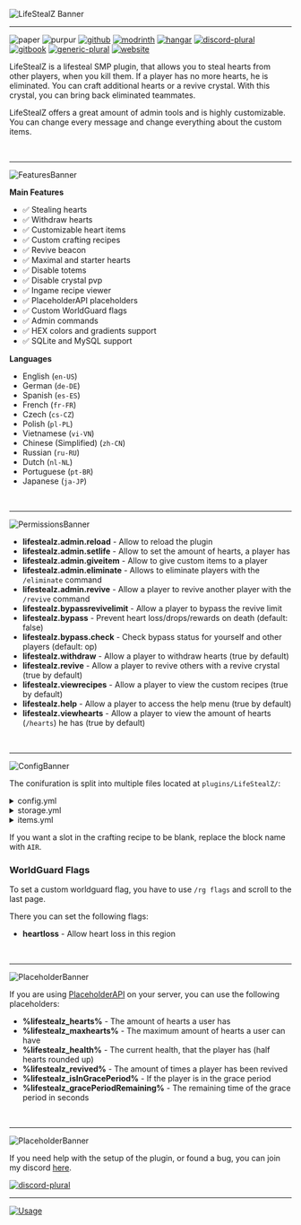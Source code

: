 ![LifeStealZ Banner](https://file.strassburger.dev/LifeStealZ_banner_new_2.png)

---

![paper](https://cdn.jsdelivr.net/npm/@intergrav/devins-badges@3/assets/compact/supported/paper_vector.svg)
![purpur](https://cdn.jsdelivr.net/npm/@intergrav/devins-badges@3/assets/compact/supported/purpur_vector.svg)
[![github](https://cdn.jsdelivr.net/npm/@intergrav/devins-badges@3/assets/compact/available/github_vector.svg)](https://github.com/KartoffelChipss/lifestealz)
[![modrinth](https://cdn.jsdelivr.net/npm/@intergrav/devins-badges@3/assets/compact/available/modrinth_vector.svg)](https://modrinth.com/plugin/lifestealz)
[![hangar](https://cdn.jsdelivr.net/npm/@intergrav/devins-badges@3/assets/compact/available/hangar_vector.svg)](https://hangar.papermc.io/KartoffelChipss/LifestealZ)
[![discord-plural](https://cdn.jsdelivr.net/npm/@intergrav/devins-badges@3/assets/compact/social/discord-plural_vector.svg)](https://strassburger.org/discord)
[![gitbook](https://cdn.jsdelivr.net/npm/@intergrav/devins-badges@3/assets/compact/documentation/gitbook_vector.svg)](https://docs.zetaplugins.com/lifestealz)
[![generic-plural](https://cdn.jsdelivr.net/npm/@intergrav/devins-badges@3/assets/compact/translate/generic-plural_vector.svg)](https://gitlocalize.com/repo/10381)
[![website](https://cdn.jsdelivr.net/npm/@intergrav/devins-badges@3/assets/compact/documentation/website_vector.svg)](https://lifestealz.com)

LifeStealZ is a lifesteal SMP plugin, that allows you to steal hearts from other players, when you kill them. If a player has no more hearts, he is eliminated. You can craft additional hearts or a revive crystal. With this crystal, you can bring back eliminated teammates.

LifeStealZ offers a great amount of admin tools and is highly customizable. You can change every message and change everything about the custom items.

<br>

---

![FeaturesBanner](https://strassburger.org/img/lifestealz/banner_features.png)

**Main Features**

* ✅ Stealing hearts
* ✅ Withdraw hearts
* ✅ Customizable heart items
* ✅ Custom crafting recipes
* ✅ Revive beacon
* ✅ Maximal and starter hearts
* ✅ Disable totems
* ✅ Disable crystal pvp
* ✅ Ingame recipe viewer
* ✅ PlaceholderAPI placeholders
* ✅ Custom WorldGuard flags
* ✅ Admin commands
* ✅ HEX colors and gradients support
* ✅ SQLite and MySQL support

**Languages**

* English (`en-US`)
* German (`de-DE`)
* Spanish (`es-ES`)
* French (`fr-FR`)
* Czech (`cs-CZ`)
* Polish (`pl-PL`)
* Vietnamese (`vi-VN`)
* Chinese (Simplified) (`zh-CN`)
* Russian (`ru-RU`)
* Dutch (`nl-NL`)
* Portuguese (`pt-BR`)
* Japanese (`ja-JP`)

<br>

---

![PermissionsBanner](https://strassburger.org/img/lifestealz/banner_permissions.png)

- **lifestealz.admin.reload** - Allow to reload the plugin
- **lifestealz.admin.setlife** - Allow to set the amount of hearts, a player has
- **lifestealz.admin.giveitem** - Allow to give custom items to a player
- **lifestealz.admin.eliminate** - Allows to eliminate players with the `/eliminate` command
- **lifestealz.admin.revive** - Allow a player to revive another player with the `/revive` command
- **lifestealz.bypassrevivelimit** - Allow a player to bypass the revive limit
- **lifestealz.bypass** - Prevent heart loss/drops/rewards on death (default: false)
- **lifestealz.bypass.check** - Check bypass status for yourself and other players (default: op)
- **lifestealz.withdraw** - Allow a player to withdraw hearts (true by default)
- **lifestealz.revive** - Allow a player to revive others with a revive crystal (true by default)
- **lifestealz.viewrecipes** - Allow a player to view the custom recipes (true by default)
- **lifestealz.help** - Allow a player to access the help menu (true by default)
- **lifestealz.viewhearts** - Allow a player to view the amount of hearts (`/hearts`) he has (true by default)

<br>

---

![ConfigBanner](https://strassburger.org/img/lifestealz/banner_config.png)

The conifuration is split into multiple files located at `plugins/LifeStealZ/`:

<details>
<summary>config.yml</summary>

```yml
#     _      _  __        _____ _             _   ______
#    | |    (_)/ _|      / ____| |           | | |___  /
#    | |     _| |_ ___  | (___ | |_ ___  __ _| |    / /
#    | |    | |  _/ _ \  \___ \| __/ _ \/ _` | |   / /
#    | |____| | ||  __/  ____) | ||  __/ (_| | |  / /__
#    |______|_|_| \___| |_____/ \__\___|\__,_|_| /_____|

# === COLOR CODES ===
# This plugin supports old color codes like: &c, &l, &o, etc.
# It also supports MiniMessage, a more advanced way to format messages:
# https://docs.advntr.dev/minimessage/format.html
# With MiniMessage, you can add HEX colors, gradients, hover and click events, etc.


# === GENERAL SETTINGS ===

# If set to true, LifeStealZ will check for updates and let you know if there's a newer version
checkForUpdates: true

# Set the language to any code found in the "lang" folder (don't add the .yml extension)
# You can add your own language files. Use https://github.com/KartoffelChipss/LifeStealZ/tree/main/src/main/resources/lang/en-US.yml as a template
# If you want to help translating the plugin, please refer to this article: https://lsz.strassburger.dev/contributing/localization
#  | en-US | de-DE | es-ES | fr-FR | cs-CZ | vi-VN | zh-CN | pl-PL | nl-NL | ru-RU
lang: "en-US"


# === HEART SETTINGS ===

# The amount of hearts a player has when joining for the first time
startHearts: 10
# The maximal amount of hearts, a player can have
# You can also set a per player limit using the lifestealz.maxhearts.[amount] permission or a per item limit in the items.yml file
maxHearts: 20
# The amount of hp a player should have after getting revived
reviveHearts: 1
# The amount of hearts the killer should gain and the victim should lose
heartsPerKill: 1
# The amount of hearts a player should lose when dying naturally
heartsPerNaturalDeath: 1
# The minimal amount of hearts. If a player gets to this amount of hearts, they will be eliminated.
# PLEASE ONLY CHANGE IF YOU KNOW WHAT YOU ARE DOING!
minHearts: 0
# This option will enforce the heart limit on admin commands like /lifestealz hearts <add, set> <player> <amount>
# Note that this
enforceMaxHeartsOnAdminCommands: false
# The custom items that should be used for the following scenarios (Must be an id from the items.yml)
heartItem:
  # This item will be used for anything that is not listed below (mostly legacy)
  default: "defaultheart"
  # This item will be given when a user withdraws a heart
  withdraw: "defaultheart"
  # This item will be dropped when a player is killed by another player and "dropHeartsPlayer" is enabled
  kill: "defaultheart"
  # This item will be dropped when a player is killed by natural causes and "dropHeartsNatural" is enabled
  naturalDeath: "defaultheart"
  # This item will be dropped if a player is killed, the killer is still on cooldown and "heartGainCooldown.dropOnCooldown" is enabled
  heartGainCooldown: "defaultheart"
  # This item will be dropped if a player is killed, the killer has reached the max amount of hearts and "dropHeartsIfMax" is enabled
  maxHearts: "defaultheart"


# === HEART BEHAVIOR SETTINGS ===

# If hearts should be dropped when killed by player
dropHeartsPlayer: false
# If hearts should be dropped when killed naturally
dropHeartsNatural: true
# If a heart should be dropped, when the killer already has the max amount of hearts
dropHeartsIfMax: true
# If a player should lose a heart, when dying to hostile mobs or falldamage, lava, etc
looseHeartsToNature: true
# If a player should lose a heart, when being killed by another player
looseHeartsToPlayer: true
# Whether it should be announced, when a player got eliminated (has no more hearts)
announceElimination: true

# Allows players to withdraw a heart, even if they only have one left
allowDyingFromWithdraw: true
# If a player should also heal the appropriate amount of hearts, when using a heart item
healOnHeartUse: false
# If the totem effect should be played, when you use a heart
playTotemEffect: false
# The time you have to wait, before you can use another heart in Milliseconds
heartCooldown: 0
# How many times a player can be revived. Set to -1 to make it infinite
maxRevives: -1


# === Disabling Features ===

# If the use of totems of undying should be prevented
preventTotems: false
# If crystalpvp should be disabled
preventCrystalPVP: false
# If the use of respawn anchors in the overworld should be prevented
preventRespawnAnchors: false
# If the use of beds in the nether and end should be prevented
preventBeds: false
# If the use of custom items in item frames should be prevented
# It is recommended to leave this enabled, as people may be able to duplicate items otherwise
preventCustomItemsInItemFrames: true


# === Extensive Customization ===

# Only disable this option if you want to add custom commands on elimination and don't want the player to get banned
disablePlayerBanOnElimination: false
# If the killer should gain a heart on elimination
heartRewardOnElimination: true

# Execute custom commands on events:
# You can use &player& to insert the player name
# For example: tempban &player& banreason 1d
eliminationCommands:
# - "say &player& got eliminated"
# - "niceCommandtwo"

# These commands will be executed when a player uses a heart item
heartuseCommands:
# - "say &player& used a heart item"

# These commands will be executed when a player has been revived
reviveuseCommands:
# - "say &player& revived &target&"

# These commands will be executed when a player starts reviving another player using a revive beacon
reviveStartCommands:
# - "broadcast &player& started reviving &target& at &location&"


# Whether a custom Bossbar should appear when the revival process starts.
showBossbar: false

# The Title of the Bossbar
# Placeholders: &target&, &remainingD&, &remainingH&, &remainingM&, &remainingS&, &location&, &locationX&, &locationY&, &locationZ&
# Can be found in your lang file under "reviveBossbarTitle"

# The Color of the Bossbar itself.
# Available Options: BLUE, GREEN, PINK, PURPLE, RED, WHITE, YELLOW
bossbarColor: RED

# The Style of the Bossbar.
# Available Options: SOLID, SEGMENTED_6, SEGMENTED_10, SEGMENTED_12, SEGMENTED_20
bossbarStyle: SOLID

gracePeriod:
  # If a grace period should be enabled
  enabled: false
  # The time in seconds, the grace period should last
  duration: 60
  # If the end of the grace period should be announced
  announce: true
  # If a sound should be played, when the grace period ends
  playSound: true

  # Should a player be able to take damage from players during the grace period
  damageFromPlayers: false
  # Should a player be able to deal damage to players during the grace period
  damageToPlayers: false
  # Should a player be able to use hearts during the grace period
  useHearts: false
  # Should a player be able to loose hearts during the grace period (if set to false, the killer will also not gain a heart)
  looseHearts: false
  # Should a player be able to gain hearts during the grace period
  gainHearts: false

  # Custom commands to be executed when the grace period starts
  startCommands:
  # - "say The grace period for &player& has started"

  # Custom commands to be executed when the grace period ends
  endCommands:
  # - "say The grace period for &player& has ended"

# This section enables a permission-based bypass similar to the grace period.
# The bypass permission is "lifestealz.bypass" and is not granted by default, even not to ops.
bypassPermission:
  # If the bypass permission feature should be enabled
  enabled: true
  # Should a player be able to take damage from players with bypass permission
  damageFromPlayers: false
  # Should a player be able to deal damage to players with bypass permission
  damageToPlayers: false
  # Should a player be able to use hearts with bypass permission
  useHearts: false
  # Should a player be able to lose hearts with bypass permission (if set to false, the killer will also not gain a heart)
  looseHearts: false
  # Should a player be able to gain hearts with bypass permission (if set to false, the victim will also not lose a heart)
  gainHearts: false

heartGainCooldown:
  # A cooldown for how often people can gain a heart.
  enabled: false
  # How long the cooldown should be in Milliseconds
  cooldown: 120000
  # Drops the heart on the ground if a player kills someone, while still on cooldown
  dropOnCooldown: true
  # Prevents picking up hearts from the groun while on cooldown
  preventPickup: true

antiAlt:
  # If the anti alt system should be enabled
  enabled: true
  # If possible alt kill attempts should be logged
  logAttempt: true
  # If possible alt kill attempts should be prevented
  preventKill: false
  # If a message should be sent to the player, when an alt kill attempt is detected
  sendMessage: false
  # Add custom comamnds, to be executed when a possible alt kill attempt is detected
  # You can use &player& to insert the player name (commands are executed for both players)
  commands:
  # - "say Please don't kill alts"
  # - "ban &player& 1h"

webhook:
  # If a webhook should be sent, when a player is eliminated
  elimination: false
  # If a webhook should be sent, when a player is revived
  revive: false
  # The URL of the webhook
  url: ""
```
</details>

<details>
<summary>storage.yml</summary>

```yml
# === Storage ===

# The type of storage to use. You have the following options:
# "SQLite", "MySQL", "MariaDB"
type: "SQLite"

# This section is only relevant if you use a MySQL database
host: "localhost"
port: 3306
database: "lifestealz"
username: "root"
password: "password"
```
</details>

<details>
<summary>items.yml</summary>

```yml
# === Custom Items ===

# Here you can modify everything about the custom items
# You can change which item is dropped on death in the main config.yml

defaultheart: # <- This is the item id that can be used in recipes and for permissions
  # This is the name of the item that is displayed in the inventory
  name: "&cHeart"
  # The lore is the description of the item that is displayed in the inventory
  lore:
    - "&7Rightclick to use"
  #  - "This would be a second line"
  #  - "And this possibly a third line"
  # The material is the item that is displayed in the inventory (Find all materials here: https://hub.spigotmc.org/javadocs/bukkit/org/bukkit/Material.html)
  material: "NETHER_STAR"
  # If set to true, the enchant glint will be applied to the item
  enchanted: false
  # The custom model data of the item (set to 0 for no custom model data)
  # When using Minecraft 1.21.4 or newer, items also have a "minecraft:custom_model_data" property of "lifestealz_{itemId}"
  customModelId: 0
    # Custom item type for the item. You can use:
    # - "heart" for a heart item
    # - "revive" for a revive item
    # - "revivebeacon" for a revive beacon item -> This item must actually be a beacon to work!
    # - "none" for a custom item that can be used for crafting and can be used as a normal item (e.g. if it is an enderpearl it still can be thrown)
  # - "non-usable" for a custom item that can be used for crafting and cannot be used as a normal item (e.g. if it is an enderpearl it cannot be thrown)
  customItemType: "heart"
  # --- Heart Item Settings --- (only relevant if customItemType is "heart")
  # When customItemType is "heart", this value is used to determine how many hearts the item gives
  customHeartValue: 1
  # The minimum amount of hearts a player must have to use this item (only relevant if customItemType is "heart")
  minHearts: 0
  # The maximum amount of hearts a player can have to use this item (-1 for infinite) (only relevant if customItemType is "heart")
  maxHearts: -1
  # --- End of Heart Item Settings ---
  # If this item requires a permission to be used (lifestealz.item.defaultheart)
  requirePermission: false
  # true if this item should be craftable
  craftable: true
  recipes:
    # You can add as many recipes as you want
    1:
      # Every item represents one slot in the crafting table
      # The first item in a row is the left most item in the crafting table
      # If you want a slot to be blank, use 'AIR' or 'empty'
      # If you want to use a simple material, use the material name (e.g. "DIAMOND_BLOCK"). Find all materials here: https://hub.spigotmc.org/javadocs/bukkit/org/bukkit/Material.html
      # If you want to use other custom item (like hearts) use the custom item name (e.g. "defaultheart")
      # If you want to use block or item tags, use the tag with a '#' in front (e.g. "#logs" or "#wool")
      rowOne:
        - "GOLD_BLOCK"
        - "GOLD_BLOCK"
        - "GOLD_BLOCK"
      rowTwo:
        - "OBSIDIAN"
        - "NETHER_STAR"
        - "OBSIDIAN"
      rowThree:
        - "DIAMOND_BLOCK"
        - "DIAMOND_BLOCK"
        - "DIAMOND_BLOCK"
  # If the item should be burnable (Not destroyed by fire, lava, explosions, cactus, etc.)
  invulnerable: false
  # If the item should despawn after laying on the ground for 5 minutes
  despawnable: true
  # If this list is empty ("[]"), the item is available in all worlds
  # If you want to limit the item to specific worlds, add the world names here
  whitelistedWorlds: []
  sound:
    enabled: true
    sound: ENTITY_PLAYER_LEVELUP # Find all sounds here: https://hub.spigotmc.org/javadocs/bukkit/org/bukkit/Sound.html
    volume: 1.0
    pitch: 1.0

revive:
  name: "&cRevive Beacon"
  lore:
    - "&7Place down to use"
  # The material has to be a beacon if customItemType is "revivebeacon"
  material: "BEACON"
  enchanted: true
  customModelId: 0
  customItemType: "revivebeacon"
  # --- Revive Beacon specific Settings --- (only relevant if customItemType is "revivebeacon")
  # The time in seconds it takes to revive a player
  reviveTime: 30
  # If players should be able to break the beacon while reviving, interrupting the revive process
  allowBreakingBeaconWhileReviving: true
  # The material around the beacon (AIR for no material)
  decoyMaterial: "RED_STAINED_GLASS"
  # If the revive beacon should be surrounded by enchant particles
  showEnchantParticles: true
  # If the revive beacon should show a laser while reviving
  showLaser: true
  # The material of the inner part of the beacon laser
  innerLaserMaterial: "RED_GLAZED_TERRACOTTA"
  # The material of the outer part of the beacon laser
  outerLaserMaterial: "RED_STAINED_GLASS"
  # If the revive beacon should show a particle ring while reviving
  showParticleRing: true
  # The color of the particle ring
  # possible values: WHITE, GRAY, RED, ORANGE, YELLOW, GREEN, BLUE, PURPLE, PINK
  particleColor: "RED"
  # --- End of Revive Beacon specific Settings ---
  requirePermission: false # (lifestealz.item.revive)
  craftable: true
  recipes:
    1:
      rowOne:
        - "DIAMOND"
        - "BEACON"
        - "DIAMOND"
      rowTwo:
        - "OBSIDIAN"
        - "defaultheart"
        - "OBSIDIAN"
      rowThree:
        - "DIAMOND"
        - "BEACON"
        - "DIAMOND"
  invulnerable: false
  despawnable: true
  whitelistedWorlds: []
  sound:
    enabled: false
    sound: ENTITY_PLAYER_LEVELUP
    volume: 1.0
    pitch: 1.0

# You can add as many custom items as you want
```
</details>

If you want a slot in the crafting recipe to be blank, replace the block name with `AIR`.

### WorldGuard Flags

To set a custom worldguard flag, you have to use `/rg flags` and scroll to the last page.

There you can set the following flags:
- **heartloss** - Allow heart loss in this region

<bR>

---

![PlaceholderBanner](https://strassburger.org/img/lifestealz/banner_placeholder.png)

If you are using [PlaceholderAPI](https://www.spigotmc.org/resources/placeholderapi.6245/) on your server, you can use the following placeholders:

- **%lifestealz_hearts%** - The amount of hearts a user has
- **%lifestealz_maxhearts%** - The maximum amount of hearts a user can have
- **%lifestealz_health%** - The current health, that the player has (half hearts rounded up)
- **%lifestealz_revived%** - The amount of times a player has been revived
- **%lifestealz_isInGracePeriod%** - If the player is in the grace period
- **%lifestealz_gracePeriodRemaining%** - The remaining time of the grace period in seconds

<br>

---

![PlaceholderBanner](https://strassburger.org/img/lifestealz/banner_support.png)

If you need help with the setup of the plugin, or found a bug, you can join my discord [here](https://strassburger.org/discord).

[![discord-plural](https://cdn.jsdelivr.net/npm/@intergrav/devins-badges@3/assets/compact/social/discord-plural_vector.svg)](https://strassburger.org/discord)

---

[![Usage](https://bstats.org/signatures/bukkit/LifeStealZ.svg)](https://bstats.org/plugin/bukkit/LifeStealZ/18735)
